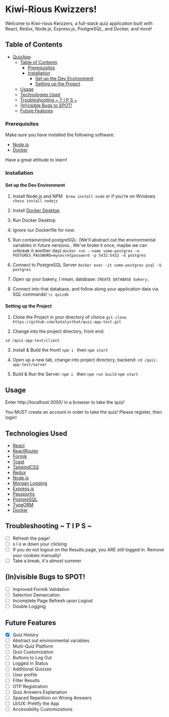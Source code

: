 # Kiwi-Rious Kwizzers!

Welcome to Kiwi-rious Kwizzers, a full-stack quiz application built with React, Redux, Node.js, Express.js, PostgreSQL, and Docker, and more! 

## Table of Contents

- [QuizApp](#quizapp)
  - [Table of Contents](#table-of-contents)
    - [Prerequisites](#prerequisites)
    - [Installation](#installation)
      - [Set up the Dev Environment](#set-up-the-dev-environment)
      - [Setting up the Project](#setting-up-the-project)
  - [Usage](#usage)
  - [Technologies Used](#technologies-used)
  - [Troubleshooting ~ T I P S ~](#troubleshooting--t-i-p-s-)
  - [(In)visible Bugs to SPOT!](#invisible-bugs-to-spot)
  - [Future Features](#future-features)



### Prerequisites

Make sure you have installed the following software:

- [Node.js](https://nodejs.org/en/)
- [Docker](https://www.docker.com/)

Have a great attitude to learn! 

### Installation

#### Set up the Dev Environment 
1. Install Node.js and NPM 
``` brew install node``` or if you're on Windows ```choco install nodejs``` 

2. Install [Docker Desktop](https://www.docker.com/products/docker-desktop/)
3. Run Docker Desktop
4. Ignore our Dockerfile for now. 

5. Run containerized postgreSQL: (We'll abstract out the environmental variables in future versions.. We've broke it once, maybe we can unbreak it another day)
   ```docker run --name some-postgres -e POSTGRES_PASSWORD=mysecretpassword -p 5432:5432 -d postgres``` 
6. Connect to PostgreSQL Server
   ```docker exec -it some-postgres psql -U postgres```
7. Open up your bakery, I mean, database: 
   ```CREATE DATABASE bakery;``` 
8. Connect into that database, and follow along your application data via SQL commands! 
   ```\c quizdb``` 

#### Setting up the Project
1. Clone the Project in your directory of choice 
`git clone https://github.com/katalystkat/quiz-app-test.git`

2. Change into the project directory, front end:
  
`cd /quiz-app-test/client`

3. Install & Build the front! 
```npm i ``` 
then ```npm start```

4. Open up a new tab, change into project directory, backend: 
`cd /quiz-app-test/server`

5. Build & Run the Server: 
```npm i ```
then 
```npm run build```
```npm start```


## Usage

Enter http://localhost:3000/ in a browser to take the quiz! 

You MUST create an account in order to take the quiz! Please register, then login! 


## Technologies Used

- [React](https://reactjs.org/) 
- [ReactRouter](https://reactrouter.com/)
- [Formik](https://formik.org/) 
- [Toast](https://react-hot-toast.com/)
- [TailwindCSS](https://tailwindcss.com/docs/responsive-design)
- [Redux](https://redux.js.org/)
- [Node.js](https://nodejs.org/en/)
- [Morgan Logging](https://github.com/expressjs/morgan)
- [Express.js](https://expressjs.com/)
- [Passportjs](https://www.passportjs.org/)
- [PostgreSQL](https://www.postgresql.org/)
- [TypeORM](https://typeorm.io/)
- [Docker](https://www.docker.com/)

## Troubleshooting ~ T I P S ~
- [ ] Refresh the page! 
- [ ] s l o w down your clicking
- [ ] If you do not logout on the Results page, you ARE still logged in. Remove your cookies manually! 
- [ ] Take a break, it's almost summer

## (In)visible Bugs to SPOT!  
- [ ] Improved Formik Validation 
- [ ] Selection Demarcation 
- [ ] Incomplete Page Refresh upon Logout 
- [ ] Double Logging

## Future Features 
- [x] Quiz History
- [ ] Abstract out environmental variables
- [ ] Multi-Quiz Platform
- [ ] Quiz Customization
- [ ] Buttons to Log Out
- [ ] Logged in Status
- [ ] Additional Quizzes
- [ ] User profile
- [ ] Filter Results
- [ ] OTP Registration
- [ ] Quiz Answers Explanation
- [ ] Spaced Repetition on Wrong Answers
- [ ] UI/UX: Prettfy the App
- [ ] Accessibility Customizations
